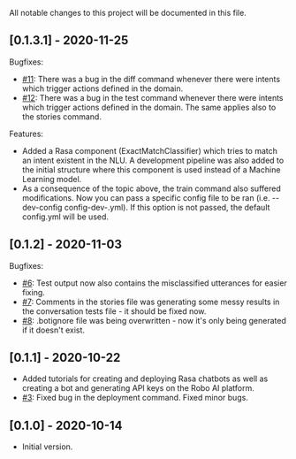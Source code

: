 
All notable changes to this project will be documented in this file.

## [0.1.3.1] - 2020-11-25

Bugfixes:
* [#11](https://github.com/robo-ai/roboai-python-cli/issues/11): There was a bug in the diff command whenever there were intents which trigger actions defined in the domain.
* [#12](https://github.com/robo-ai/roboai-python-cli/issues/12): There was a bug in the test command whenever there were intents which trigger actions defined in the domain. The same applies also to the stories command.

Features:
* Added a Rasa component (ExactMatchClassifier) which tries to match an intent existent in the NLU. A development pipeline was also added to the initial structure where this component is used instead of a Machine Learning model.
* As a consequence of the topic above, the train command also suffered modifications. Now you can pass a specific config file to be ran (i.e. --dev-config config-dev-.yml). If this option is not passed, the default config.yml will be used.

## [0.1.2] - 2020-11-03

Bugfixes: 
* [#6](https://github.com/robo-ai/roboai-python-cli/issues/8): Test output now also contains the misclassified utterances for easier fixing.
* [#7](https://github.com/robo-ai/roboai-python-cli/issues/7): Comments in the stories file was generating some messy results in the conversation tests file - it should be fixed now.
* [#8](https://github.com/robo-ai/roboai-python-cli/issues/6): .botignore file was being overwritten - now it's only being generated if it doesn't exist.

## [0.1.1] - 2020-10-22

* Added tutorials for creating and deploying Rasa chatbots as well as creating a bot and generating API keys on the Robo AI platform.
* [#3](https://github.com/robo-ai/roboai-python-cli/issues/3): Fixed bug in the deployment command. Fixed minor bugs.

## [0.1.0] - 2020-10-14

* Initial version.
